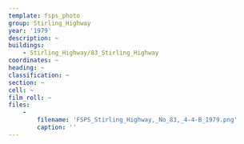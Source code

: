 ```yaml
---
template: fsps_photo
group: Stirling_Highway
year: '1979'
description: ~
buildings:
    - Stirling_Highway/83_Stirling_Highway
coordinates: ~
heading: ~
classification: ~
section: ~
cell: ~
film_roll: ~
files:
    -
        filename: 'FSPS_Stirling_Highway,_No_83,_4-4-B_1979.png'
        caption: ''
---
```

